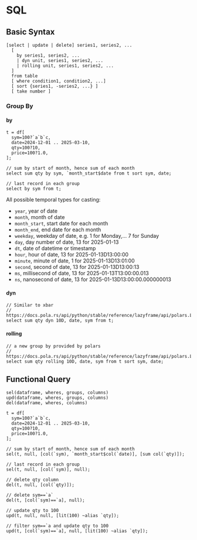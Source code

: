 # SQL

## Basic Syntax

```
[select | update | delete] series1, series2, ...
  [
    by series1, series2, ...
    | dyn unit, series1, series2, ...
    | rolling unit, series1, series2, ...
  ]
  from table
  [ where condition1, condition2, ...]
  [ sort {series1, -series2, ...} ]
  [ take number ]
```

### Group By

#### by

```jasmine
t = df[
  sym=100?`a`b`c,
  date=2024-12-01 .. 2025-03-10,
  qty=100?10,
  price=100?1.0,
];

// sum by start of month, hence sum of each month
select sum qty by sym, `month_start$date from t sort sym, date;

// last record in each group
select by sym from t;
```

All possible temporal types for casting:

- `year`, year of date
- `month`, month of date
- `month_start`, start date for each month
- `month_end`, end date for each month
- `weekday`, weekday of date, e.g. 1 for Monday,... 7 for Sunday
- `day`, day number of date, 13 for 2025-01-13
- `dt`, date of datetime or timestamp
- `hour`, hour of date, 13 for 2025-01-13D13:00:00
- `minute`, minute of date, 1 for 2025-01-13D13:01:00
- `second`, second of date, 13 for 2025-01-13D13:00:13
- `ms`, millisecond of date, 13 for 2025-01-13T13:00:00.013
- `ns`, nanosecond of date, 13 for 2025-01-13D13:00:00.000000013

#### dyn

```
// Similar to xbar
// https://docs.pola.rs/api/python/stable/reference/lazyframe/api/polars.LazyFrame.group_by_dynamic.html
select sum qty dyn 10D, date, sym from t;
```

#### rolling

```
// a new group by provided by polars
// https://docs.pola.rs/api/python/stable/reference/lazyframe/api/polars.LazyFrame.rolling.html
select sum qty rolling 10D, date, sym from t sort sym, date;
```

## Functional Query

```jasmine
sel(dataframe, wheres, groups, columns)
upd(dataframe, wheres, groups, columns)
del(dataframe, wheres, columns)
```

```jasmine
t = df[
  sym=100?`a`b`c,
  date=2024-12-01 .. 2025-03-10,
  qty=100?10,
  price=100?1.0,
];

// sum by start of month, hence sum of each month
sel(t, null, [col(`sym), `month_start$col(`date)], [sum col(`qty)]);

// last record in each group
sel(t, null, [col(`sym)], null);

// delete qty column
del(t, null, [col(`qty)]);

// delete sym==`a`
del(t, [col(`sym)==`a], null);

// update qty to 100
upd(t, null, null, [lit(100) ~alias `qty]);

// filter sym==`a and update qty to 100
upd(t, [col(`sym)==`a], null, [lit(100) ~alias `qty]);
```
